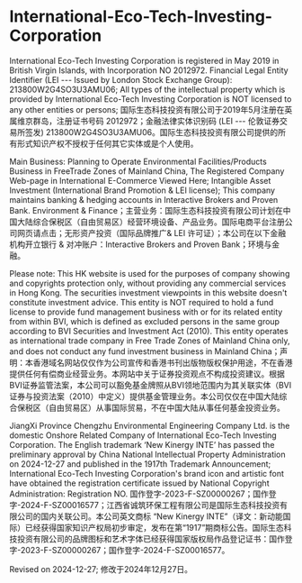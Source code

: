 # International-Eco-Tech-Investing-Corporation

International Eco-Tech Investing Corporation is registered in May 2019 in British Virgin Islands, with Incorporation NO 2012972. Financial Legal Entity Identifier (LEI --- Issued by London Stock Exchange Group): 213800W2G4SO3U3AMU06; All types of the intellectual property which is provided by International Eco-Tech Investing Corporation is NOT licensed to any other entities or persons; 国际生态科技投资有限公司于2019年5月注册在英属维京群岛，注册证书号码 2012972；金融法律实体识别码 (LEI --- 伦敦证券交易所签发) 213800W2G4SO3U3AMU06。国际生态科技投资有限公司提供的所有形式知识产权不授权于任何其它实体或是个人使用。

Main Business: Planning to Operate Environmental Facilities/Products Business in FreeTrade Zones of Mainland China, The Registered Company Web-page in International E-Commerce Viewed Here; Intangible Asset Investment (International Brand Promotion & LEI license); This company maintains banking & hedging accounts in Interactive Brokers and Proven Bank. Environment & Finance；主营业务：国际生态科技投资有限公司计划在中国大陆综合保税区（自由贸易区）经营环境设备、产品业务。国际电商平台注册公司网页请点击；无形资产投资（国际品牌推广& LEI 许可证）；本公司在以下金融机构开立银行 & 对冲账户：Interactive Brokers and Proven Bank；环境与金融。

Please note: This HK website is used for the purposes of company showing and copyrights protection only, without providing any commercial services in Hong Kong. The securities investment viewpoints in this website doesn't  constitute investment advice. This entity is NOT required to hold a fund license to provide fund management business with or for its related entity from within BVI, which is defined as excluded persons in the same group according to BVI Securities and Investment Act (2010). This entity operates as international trade company in Free Trade Zones of Mainland China only, and does not conduct any fund investment business in Mainland China；声明：本香港域名网站仅仅作为公司宣传和香港书刊出版物版权保护用途，不在香港提供任何有偿商业经营业务。本网站中关于证券投资观点不构成投资建议。根据BVI证券监管法案，本公司可以豁免基金牌照从BVI领地范围内为其关联实体（BVI证券与投资法案（2010）中定义）提供基金管理业务。本公司仅仅在中国大陆综合保税区（自由贸易区）从事国际贸易，不在中国大陆从事任何基金投资业务。

JiangXi Province Chengzhu Environmental Engineering Company Ltd. is the domestic Onshore Related Company of International Eco-Tech Investing Corporation. The English trademark ‘New Kinergy INTE’ has passed the preliminary approval by China National Intellectual Property Administration on 2024-12-27 and published in the 1917th Trademark Announcement; International Eco-Tech Investing Corporation's brand icon and artistic font have obtained the registration certificate issued by National Copyright Administration: Registration NO. 国作登字-2023-F-SZ00000267；国作登字-2024-F-SZ00016577；江西省诚筑环保工程有限公司是国际生态科技投资有限公司的国内关联公司。本公司英文商标 “New Kinergy INTE”（译文：新动能国际）已经获得国家知识产权局初步审定，发布在第“1917”期商标公告。国际生态科技投资有限公司的品牌图标和艺术字体已经获得国家版权局作品登记证书：国作登字-2023-F-SZ00000267；国作登字-2024-F-SZ00016577。

Revised on 2024-12-27; 修改于2024年12月27日。
